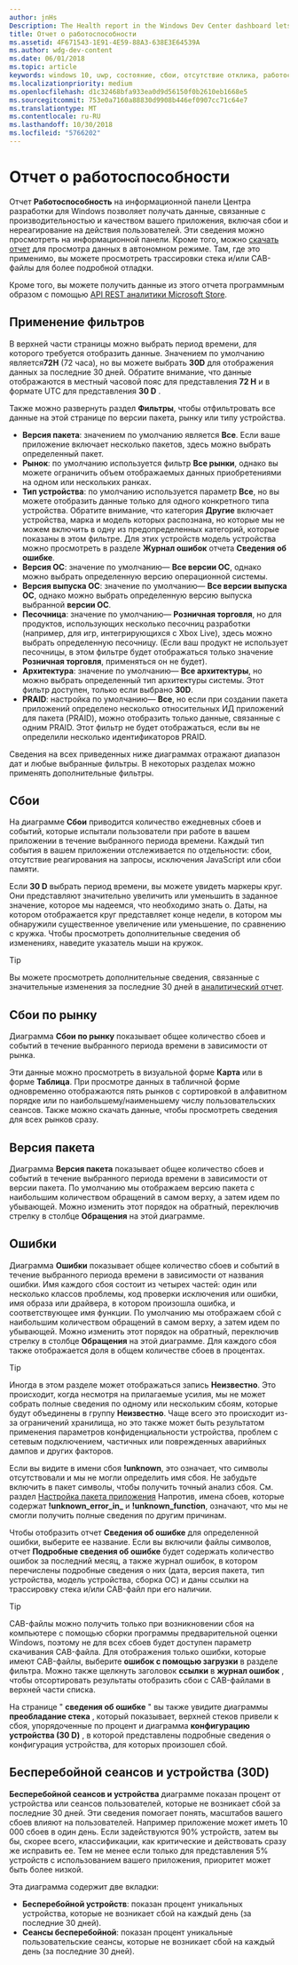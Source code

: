 ```yaml
---
author: jnHs
Description: The Health report in the Windows Dev Center dashboard lets you get data related to the performance and quality of your app, including crashes and unresponsive events.
title: Отчет о работоспособности
ms.assetid: 4F671543-1E91-4E59-88A3-638E3E64539A
ms.author: wdg-dev-content
ms.date: 06/01/2018
ms.topic: article
keywords: windows 10, uwp, состояние, сбои, отсутствие отклика, работоспособность приложения, сведения о работоспособности, трассировка стека, cab-файл, сбой, сбои, pdb, символы
ms.localizationpriority: medium
ms.openlocfilehash: d1c32468bfa933ea0d9d56150f0b2610eb1668e5
ms.sourcegitcommit: 753e0a7160a88830d9908b446ef0907cc71c64e7
ms.translationtype: MT
ms.contentlocale: ru-RU
ms.lasthandoff: 10/30/2018
ms.locfileid: "5766202"
---
```

# <a name="health-report"></a>Отчет о работоспособности

Отчет **Работоспособность** на информационной панели Центра разработки для Windows позволяет получать данные, связанные с производительностью и качеством вашего приложения, включая сбои и нереагирование на действия пользователей. Эти сведения можно просмотреть на информационной панели. Кроме того, можно [скачать отчет](download-analytic-reports.md) для просмотра данных в автономном режиме. Там, где это применимо, вы можете просмотреть трассировки стека и/или CAB-файлы для более подробной отладки.

Кроме того, вы можете получить данные из этого отчета программным образом с помощью [API REST аналитики Microsoft Store](../monetize/access-analytics-data-using-windows-store-services.md).


## <a name="apply-filters"></a>Применение фильтров

В верхней части страницы можно выбрать период времени, для которого требуется отобразить данные. Значением по умолчанию является**72H** (72 часа), но вы можете выбрать **30D** для отображения данных за последние 30 дней. Обратите внимание, что данные отображаются в местный часовой пояс для представления **72 H** и в формате UTC для представления **30 D** .

Также можно развернуть раздел **Фильтры**, чтобы отфильтровать все данные на этой странице по версии пакета, рынку или типу устройства.

-   **Версия пакета**: значением по умолчанию является **Все**. Если ваше приложение включает несколько пакетов, здесь можно выбрать определенный пакет.
-   **Рынок**: по умолчанию используется фильтр **Все рынки**, однако вы можете ограничить объем отображаемых данных приобретениями на одном или нескольких ранках.
-   **Тип устройства**: по умолчанию используется параметр **Все**, но вы можете отобразить данные только для одного конкретного типа устройства. Обратите внимание, что категория **Другие** включает устройства, марка и модель которых распознана, но которые мы не можем включить в одну из предопределенных категорий, которые показаны в этом фильтре. Для этих устройств модель устройства можно просмотреть в разделе **Журнал ошибок** отчета **Сведения об ошибке**.  
-   **Версия ОС**: значение по умолчанию— **Все версии ОС**, однако можно выбрать определенную версию операционной системы.
-   **Версия выпуска ОС**: значение по умолчанию— **Все версии выпуска ОС**, однако можно выбрать определенную версию выпуска выбранной **версии ОС**.
-   **Песочница**: значение по умолчанию— **Розничная торговля**, но для продуктов, использующих несколько песочниц разработки (например, для игр, интегрирующихся с Xbox Live), здесь можно выбрать определенную песочницу. (Если ваш продукт не использует песочницы, в этом фильтре будет отображаться только значение **Розничная торговля**, применяться он не будет).
-   **Архитектура**: значение по умолчанию— **Все архитектуры**, но можно выбрать определенный тип архитектуры системы. Этот фильтр доступен, только если выбрано **30D**.
-   **PRAID**: настройка по умолчанию— **Все**, но если при создании пакета приложений определено несколько относительных ИД приложений для пакета (PRAID), можно отобразить только данные, связанные с одним PRAID. Этот фильтр не будет отображаться, если вы не определили несколько идентификаторов PRAID.

Сведения на всех приведенных ниже диаграммах отражают диапазон дат и любые выбранные фильтры. В некоторых разделах можно применять дополнительные фильтры.


## <a name="failure-hits"></a>Сбои

На диаграмме **Сбои** приводится количество ежедневных сбоев и событий, которые испытали пользователи при работе в вашем приложении в течение выбранного периода времени. Каждый тип события в вашем приложении отслеживается по отдельности: сбои, отсутствие реагирования на запросы, исключения JavaScript или сбои памяти.

Если **30 D** выбрать период времени, вы можете увидеть маркеры круг. Они представляют значительно увеличить или уменьшить в заданное значение, которое мы надеемся, что необходимо знать о. Даты, на котором отображается круг представляет конце недели, в котором мы обнаружили существенное увеличение или уменьшение, по сравнению с кружка. Чтобы просмотреть дополнительные сведения об изменениях, наведите указатель мыши на кружок.  

> [!TIP]
> Вы можете просмотреть дополнительные сведения, связанные с значительные изменения за последние 30 дней в [аналитический отчет](insights-report.md).

## <a name="failure-hits-by-market"></a>Сбои по рынку

Диаграмма **Сбои по рынку** показывает общее количество сбоев и событий в течение выбранного периода времени в зависимости от рынка.

Эти данные можно просмотреть в визуальной форме **Карта** или в форме **Таблица**. При просмотре данных в табличной форме одновременно отображаются пять рынков с сортировкой в алфавитном порядке или по наибольшему/наименьшему числу пользовательских сеансов. Также можно скачать данные, чтобы просмотреть сведения для всех рынков сразу.


## <a name="package-version"></a>Версия пакета

Диаграмма **Версия пакета** показывает общее количество сбоев и событий в течение выбранного периода времени в зависимости от версии пакета. По умолчанию мы отображаем версию пакета с наибольшим количеством обращений в самом верху, а затем идем по убывающей. Можно изменить этот порядок на обратный, переключив стрелку в столбце **Обращения** на этой диаграмме.

## <a name="failures"></a>Ошибки

Диаграмма **Ошибки** показывает общее количество сбоев и событий в течение выбранного периода времени в зависимости от названия ошибки. Имя каждого сбоя состоит из четырех частей: один или несколько классов проблемы, код проверки исключения или ошибки, имя образа или драйвера, в котором произошла ошибка, и соответствующее имя функции. По умолчанию мы отображаем сбой с наибольшим количеством обращений в самом верху, а затем идем по убывающей. Можно изменить этот порядок на обратный, переключив стрелку в столбце **Обращения** на этой диаграмме. Для каждого сбоя также отображается доля в общем количестве сбоев в процентах.

> [!TIP]
> Иногда в этом разделе может отображаться запись **Неизвестно**. Это происходит, когда несмотря на прилагаемые усилия, мы не может собрать полные сведения по одному или нескольким сбоям, которые будут объединены в группу **Неизвестно**. Чаще всего это происходит из-за ограничений хранилища, но это также может быть результатом применения параметров конфиденциальности устройства, проблем с сетевым подключением, частичных или поврежденных аварийных дампов и других факторов.
>
> Если вы видите в имени сбоя **!unknown**, это означает, что символы отсутствовали и мы не могли определить имя сбоя. Не забудьте включить в пакет символы, чтобы получить точный анализ сбоя. См. раздел [Настройка пакета приложения](../packaging/packaging-uwp-apps.md#configure-an-app-package) Напротив, имена сбоев, которые содержат **!unknown_error_in_** и **!unknown_function**, означают, что мы не смогли получить полные сведения по другим причинам.

Чтобы отобразить отчет **Сведения об ошибке** для определенной ошибки, выберите ее название. Если вы включили файлы символов, отчет **Подробные сведения об ошибке** будет содержать количество ошибок за последний месяц, а также журнал ошибок, в котором перечислены подробные сведения о них (дата, версия пакета, тип устройства, модель устройства, сборка ОС) и даны ссылки на трассировку стека и/или CAB-файл при его наличии.

> [!TIP]
> CAB-файлы можно получить только при возникновении сбоя на компьютере с помощью сборки программы предварительной оценки Windows, поэтому не для всех сбоев будет доступен параметр скачивания CAB-файла. Для отображения только ошибки, которые имеют CAB-файлы, выберите **ошибок с помощью загрузки** в разделе фильтра. Можно также щелкнуть заголовок **ссылки** в **журнал ошибок** , чтобы отсортировать результаты отобразить сбои с CAB-файлами в верхней части списка.

На странице " **сведения об ошибке** " вы также увидите диаграммы **преобладание стека** , который показывает, верхней стеков привели к сбоя, упорядоченные по процент и диаграмма **конфигурацию устройства (30 D)** , в которой представлены подробные сведения о конфигурация устройства, для которых произошел сбой. 


## <a name="crash-free-sessions-and-devices-30d"></a>Бесперебойной сеансов и устройства (30D)

**Бесперебойной сеансов и устройства** диаграмме показан процент от устройства или сеансов пользователей, которые не возникает сбой за последние 30 дней. Эти сведения помогает понять, масштабов вашего сбоев влияют на пользователей. Например приложение может иметь 10 000 сбоев в один день. Если задействуются 90% устройств, затем вы бы, скорее всего, классификации, как критические и действовать сразу же исправить ее. Тем не менее если только для представления 5% устройств с использованием вашего приложения, приоритет может быть более низкой.

Эта диаграмма содержит две вкладки:
- **Бесперебойной устройств**: показан процент уникальных устройства, которые не возникает сбой на каждый день (за последние 30 дней).
- **Сеансы бесперебойной**: показан процент уникальные пользовательские сеансы, которые не возникает сбой на каждый день (за последние 30 дней).


 

 
